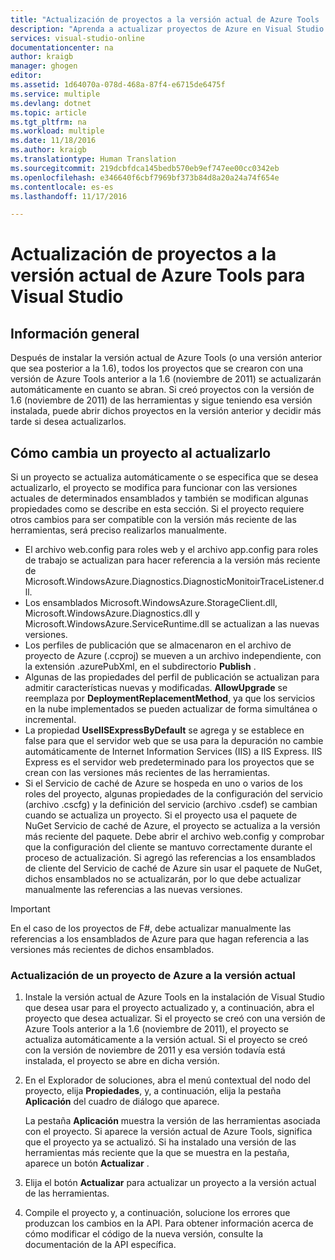 ```yaml
---
title: "Actualización de proyectos a la versión actual de Azure Tools | Microsoft Docs"
description: "Aprenda a actualizar proyectos de Azure en Visual Studio a la versión actual de Azure Tools"
services: visual-studio-online
documentationcenter: na
author: kraigb
manager: ghogen
editor: 
ms.assetid: 1d64070a-078d-468a-87f4-e6715de6475f
ms.service: multiple
ms.devlang: dotnet
ms.topic: article
ms.tgt_pltfrm: na
ms.workload: multiple
ms.date: 11/18/2016
ms.author: kraigb
ms.translationtype: Human Translation
ms.sourcegitcommit: 219dcbfdca145bedb570eb9ef747ee00cc0342eb
ms.openlocfilehash: e346640f6cbf7969bf373b84d8a20a24a74f654e
ms.contentlocale: es-es
ms.lasthandoff: 11/17/2016

---
```

# <a name="how-to-upgrade-projects-to-the-current-version-of-the-azure-tools-for-visual-studio"></a>Actualización de proyectos a la versión actual de Azure Tools para Visual Studio
## <a name="overview"></a>Información general
Después de instalar la versión actual de Azure Tools (o una versión anterior que sea posterior a la 1.6), todos los proyectos que se crearon con una versión de Azure Tools anterior a la 1.6 (noviembre de 2011) se actualizarán automáticamente en cuanto se abran. Si creó proyectos con la versión de 1.6 (noviembre de 2011) de las herramientas y sigue teniendo esa versión instalada, puede abrir dichos proyectos en la versión anterior y decidir más tarde si desea actualizarlos.

## <a name="how-your-project-changes-when-you-upgrade-it"></a>Cómo cambia un proyecto al actualizarlo
Si un proyecto se actualiza automáticamente o se especifica que se desea actualizarlo, el proyecto se modifica para funcionar con las versiones actuales de determinados ensamblados y también se modifican algunas propiedades como se describe en esta sección. Si el proyecto requiere otros cambios para ser compatible con la versión más reciente de las herramientas, será preciso realizarlos manualmente.

* El archivo web.config para roles web y el archivo app.config para roles de trabajo se actualizan para hacer referencia a la versión más reciente de Microsoft.WindowsAzure.Diagnostics.DiagnosticMonitoirTraceListener.dll.
* Los ensamblados Microsoft.WindowsAzure.StorageClient.dll, Microsoft.WindowsAzure.Diagnostics.dll y Microsoft.WindowsAzure.ServiceRuntime.dll se actualizan a las nuevas versiones.
* Los perfiles de publicación que se almacenaron en el archivo de proyecto de Azure (.ccproj) se mueven a un archivo independiente, con la extensión .azurePubXml, en el subdirectorio **Publish** .
* Algunas de las propiedades del perfil de publicación se actualizan para admitir características nuevas y modificadas. **AllowUpgrade** se reemplaza por **DeploymentReplacementMethod**, ya que los servicios en la nube implementados se pueden actualizar de forma simultánea o incremental.
* La propiedad **UseIISExpressByDefault** se agrega y se establece en false para que el servidor web que se usa para la depuración no cambie automáticamente de Internet Information Services (IIS) a IIS Express. IIS Express es el servidor web predeterminado para los proyectos que se crean con las versiones más recientes de las herramientas.
* Si el Servicio de caché de Azure se hospeda en uno o varios de los roles del proyecto, algunas propiedades de la configuración del servicio (archivo .cscfg) y la definición del servicio (archivo .csdef) se cambian cuando se actualiza un proyecto. Si el proyecto usa el paquete de NuGet Servicio de caché de Azure, el proyecto se actualiza a la versión más reciente del paquete. Debe abrir el archivo web.config y comprobar que la configuración del cliente se mantuvo correctamente durante el proceso de actualización. Si agregó las referencias a los ensamblados de cliente del Servicio de caché de Azure sin usar el paquete de NuGet, dichos ensamblados no se actualizarán, por lo que debe actualizar manualmente las referencias a las nuevas versiones.

> [!IMPORTANT]
> En el caso de los proyectos de F#, debe actualizar manualmente las referencias a los ensamblados de Azure para que hagan referencia a las versiones más recientes de dichos ensamblados.
> 
> 

### <a name="how-to-upgrade-an-azure-project-to-the-current-release"></a>Actualización de un proyecto de Azure a la versión actual
1. Instale la versión actual de Azure Tools en la instalación de Visual Studio que desea usar para el proyecto actualizado y, a continuación, abra el proyecto que desea actualizar. Si el proyecto se creó con una versión de Azure Tools anterior a la 1.6 (noviembre de 2011), el proyecto se actualiza automáticamente a la versión actual. Si el proyecto se creó con la versión de noviembre de 2011 y esa versión todavía está instalada, el proyecto se abre en dicha versión.
2. En el Explorador de soluciones, abra el menú contextual del nodo del proyecto, elija **Propiedades**, y, a continuación, elija la pestaña **Aplicación** del cuadro de diálogo que aparece.
   
    La pestaña **Aplicación** muestra la versión de las herramientas asociada con el proyecto. Si aparece la versión actual de Azure Tools, significa que el proyecto ya se actualizó. Si ha instalado una versión de las herramientas más reciente que la que se muestra en la pestaña, aparece un botón **Actualizar** .
3. Elija el botón **Actualizar** para actualizar un proyecto a la versión actual de las herramientas.
4. Compile el proyecto y, a continuación, solucione los errores que produzcan los cambios en la API. Para obtener información acerca de cómo modificar el código de la nueva versión, consulte la documentación de la API específica.


